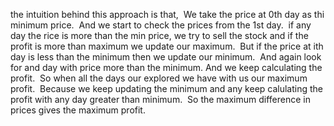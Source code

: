 the intuition behind this approach is that,
​
We take the price at 0th day as thi minimum price.
​
And we start to check the prices from the 1st day.
​
if any day the rice is more than the min price, we try to sell the stock and if the profit is more than maximum we update our maximum.
​
But if the price at ith day is less than the minimum then we update our minimum.
​
And again look for and day with price more than the minimum.
​
And we keep calculating the profit.
​
So when all the days our explored we have with us our maximum profit.
​
Because we keep updating the minimum and any keep calulating the profit with any day greater than minimum.
​
So the maximum difference in prices gives the maximum profit.